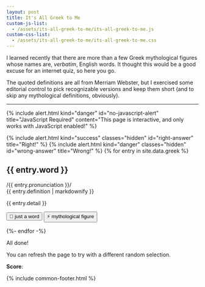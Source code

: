 ```yaml
---
layout: post
title: It's All Greek to Me
custom-js-list:
  - /assets/its-all-greek-to-me/its-all-greek-to-me.js
custom-css-list:
  - /assets/its-all-greek-to-me/its-all-greek-to-me.css
---
```


I learned recently that there are more than a few Greek mythological figures whose names are, _verbatim_, English words. It thought this would be a good excuse for an internet quiz, so here you go.

The quoted definitions are all from Merriam Webster, but I exercised some editorial control to pick recognizable versions and keep them short (and to skip any mythological definitions, obviously).

<hr>

{% include alert.html
kind="danger"
id="no-javascript-alert"
title="JavaScript Required"
content="This page is interactive, and only works with JavaScript enabled!"
%}

<div class="hidden" id="interactive">
  {% include alert.html
  kind="success"
  classes="hidden"
  id="right-answer"
  title="Right!"
  %}
  {% include alert.html
  kind="danger"
  classes="hidden"
  id="wrong-answer"
  title="Wrong!"
  %}
  {% for entry in site.data.greek %}
    <div class="question hidden">
      <div class="header">
        <h2 class="word">{{ entry.word }}</h2>
        <span class="pronunciation">/{{ entry.pronunciation }}/</span>
      </div>
      <div class="definition" >
        {{ entry.definition | markdownify }}
      </div>
      <p class="detail hidden" markdown="1">
        {{ entry.detail }}
      </p>
      <p class="buttons">
        <button data-is-answer="{{ entry.answer | negate | append: "" }}">📝 just a word</button>
        <button data-is-answer="{{ entry.answer | append: "" }}">⚡️ mythological figure</button>
      </p>
    </div>
  {%- endfor -%}
  <div id="end-message" class="hidden">
    <p>All done!</p>
    <p>You can refresh the page to try with a different random selection.</p>
  </div>
  <p id="score-container" class="hidden">
    <strong>Score</strong>: <span id="score"></span>
  </p>
</div>

{% include common-footer.html %}
